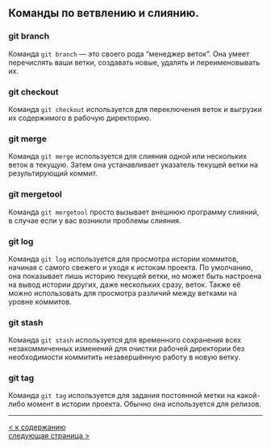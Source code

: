 ## Команды по ветвлению и слиянию.  

### git branch

Команда `git branch` — это своего рода “менеджер веток”. Она умеет перечислять ваши ветки, создавать новые, удалять и переименовывать их.
### git checkout

Команда `git checkout` используется для переключения веток и выгрузки их содержимого в рабочую директорию.
### git merge

Команда `git merge` используется для слияния одной или нескольких веток в текущую. Затем она устанавливает указатель текущей ветки на результирующий коммит.
### git mergetool

Команда `git mergetool` просто вызывает внешнюю программу слияний, в случае если у вас возникли проблемы слияния.
### git log

Команда `git log` используется для просмотра истории коммитов, начиная с самого свежего и уходя к истокам проекта. По умолчанию, она показывает лишь историю текущей ветки, но может быть настроена на вывод истории других, даже нескольких сразу, веток. Также её можно использовать для просмотра различий между ветками на уровне коммитов.
### git stash

Команда `git stash` используется для временного сохранения всех незакоммиченных изменений для очистки рабочей директории без необходимости коммитить незавершённую работу в новую ветку.
### git tag

Команда `git tag` используется для задания постоянной метки на какой-либо момент в истории проекта. Обычно она используется для релизов.  
  
***

[< к содержанию](readme.md)  
[следующая страница >](5.joint_work.md)